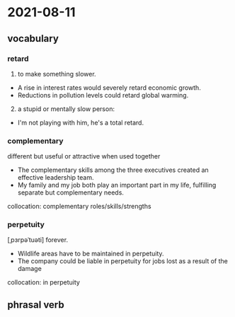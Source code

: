 # 2021-08-11
## vocabulary

### retard
1. to make something slower.

- A rise in interest rates would severely retard economic growth.
- Reductions in pollution levels could retard global warming.

2. a stupid or mentally slow person:

- I'm not playing with him, he's a total retard.

### complementary
different but useful or attractive when used together

- The complementary skills among the three executives created an effective leadership team.
- My family and my job both play an important part in my life, fulfilling separate but complementary needs.

collocation:
complementary roles/skills/strengths

### perpetuity
[ˌpɜrpəˈtuəti]
forever.

- Wildlife areas have to be maintained in perpetuity.
- The company could be liable in perpetuity for jobs lost as a result of the damage

collocation:
in perpetuity

## phrasal verb
